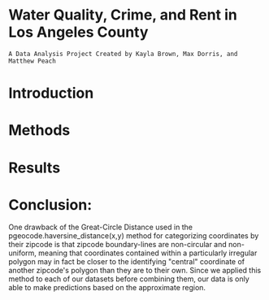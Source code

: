 # Water Quality, Crime, and Rent in Los Angeles County

    A Data Analysis Project Created by Kayla Brown, Max Dorris, and Matthew Peach

# Introduction

# Methods

# Results

# Conclusion:

One drawback of the Great-Circle Distance used in the pgeocode.haversine_distance(x,y) method for categorizing coordinates by their zipcode is that zipcode boundary-lines are non-circular and non-uniform, meaning that coordinates contained within a particularly irregular polygon may in fact be closer to the identifying "central" coordinate of another zipcode's polygon than they are to their own. Since we applied this method to each of our datasets before combining them, our data is only able to make predictions based on the approximate region.

